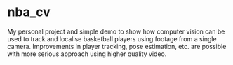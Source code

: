 # nba_cv
My personal project and simple demo to show how computer vision can be used to track and localise basketball players using footage from a single camera. Improvements in player tracking, pose estimation, etc. are possible with more serious approach using higher quality video. 
